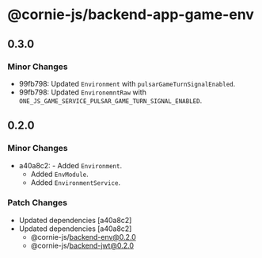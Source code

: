 # @cornie-js/backend-app-game-env

## 0.3.0

### Minor Changes

- 99fb798: Updated `Environment` with `pulsarGameTurnSignalEnabled`.
- 99fb798: Updated `EnvironemntRaw` with `ONE_JS_GAME_SERVICE_PULSAR_GAME_TURN_SIGNAL_ENABLED`.

## 0.2.0

### Minor Changes

- a40a8c2: - Added `Environment`.
  - Added `EnvModule`.
  - Added `EnvironmentService`.

### Patch Changes

- Updated dependencies [a40a8c2]
- Updated dependencies [a40a8c2]
  - @cornie-js/backend-env@0.2.0
  - @cornie-js/backend-jwt@0.2.0
